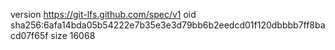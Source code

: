 version https://git-lfs.github.com/spec/v1
oid sha256:6afa14bda05b54222e7b35e3e3d79bb6b2eedcd01f120dbbbb7ff8bacd07f65f
size 16068

